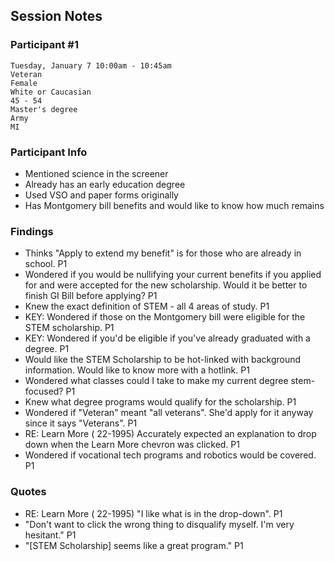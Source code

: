 ## Session Notes
### Participant #1

	Tuesday, January 7 10:00am - 10:45am 	
	Veteran 	
  	Female 	
  	White or Caucasian 	
	45 - 54 	
  	Master's degree 	
 	Army 	
 	MI 

### Participant Info
* Mentioned science in the screener
* Already has an early education degree
* Used VSO and paper forms originally
* Has Montgomery bill benefits and would like to know how much remains
	
### Findings
* Thinks "Apply to extend my benefit" is for those who are already in school.  P1
* Wondered if you would be nullifying your current benefits if you applied for and were accepted for the new scholarship.  Would it be better to finish GI Bill before applying?  P1
* Knew the exact definition of STEM - all 4 areas of study.  P1
* KEY: Wondered if those on the Montgomery bill were eligible for the STEM scholarship.  P1 
* KEY: Wondered if you'd be eligible if you've already graduated with a degree.  P1 
* Would like the STEM Scholarship to be hot-linked with background information. Would like to know more with a hotlink.  P1
* Wondered what classes could I take to make my current degree stem-focused?  P1 
* Knew what degree programs would qualify for the scholarship.  P1
* Wondered if "Veteran" meant "all veterans". She'd apply for it anyway since it says "Veterans".  P1
* RE: Learn More ( 22-1995) Accurately expected an explanation to drop down when the Learn More chevron was clicked.  P1
* Wondered if vocational tech programs and robotics would be covered.  P1

### Quotes
* RE: Learn More ( 22-1995) "I like what is in the drop-down".  P1
* "Don't want to click the wrong thing to disqualify myself.  I'm very hesitant."  P1
* "[STEM Scholarship] seems like a great program."  P1
